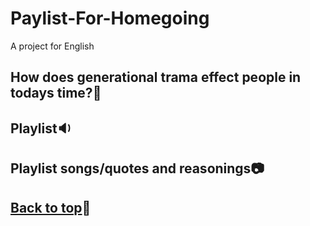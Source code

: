 # Paylist-For-Homegoing
A project for English 

## How does generational trama effect people in todays time?:thinking:

## Playlist:sound:

## Playlist songs/quotes and reasonings:camera:

## [Back to top](#Playlist-For-Homegoing):dog:
